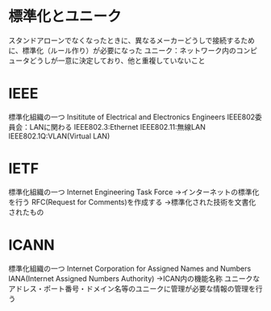 # 標準化とユニーク
スタンドアローンでなくなったときに、異なるメーカーどうしで接続するために、標準化（ルール作り）が必要になった
ユニーク：ネットワーク内のコンピュータどうしが一意に決定しており、他と重複していないこと

# IEEE
標準化組織の一つ
Insititute of Electrical and Electronics Engineers
IEEE802委員会：LANに関わる
IEEE802.3:Ethernet
IEEE802.11:無線LAN
IEEE802.1Q:VLAN(Virtual LAN)

# IETF
標準化組織の一つ
Internet Engineering Task Force
→インターネットの標準化を行う
RFC(Request for Comments)を作成する
→標準化された技術を文書化されたもの

# ICANN
標準化組織の一つ
Internet Corporation for Assigned Names and Numbers
IANA(Internet Assigned Numbers Authority)
→ICAN内の機能名称
ユニークなアドレス・ポート番号・ドメイン名等のユニークに管理が必要な情報の管理を行う　
